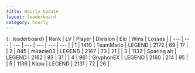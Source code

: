 ```yaml
---
title: Hourly Update
layout: leaderboard
category: hourly
---
```


{: .leaderboard}
| Rank | LV | Player | Division | Elo | Wins | Losses |
| --- | --- | --- | --- | --- | --- | --- |
| <span data-change="0">1</span> | 1410 | <span title="ID: 164871">TeamMario</span> | LEGEND | <span data-change="0">2172</span> | <span data-change="0">69</span> | <span data-change="0">17</span> |
| <span data-change="0">2</span> | 845 | <span title="ID: 416373">miracle03</span> | LEGEND | <span data-change="0">2167</span> | <span data-change="0">73</span> | <span data-change="0">21</span> |
| <span data-change="0">3</span> | 1132 | <span title="ID: 203132">Sparing alt</span> | LEGEND | <span data-change="0">2162</span> | <span data-change="0">93</span> | <span data-change="0">31</span> |
| <span data-change="0">4</span> | 961 | <span title="ID: 315148">GryphonEX</span> | LEGEND | <span data-change="0">2160</span> | <span data-change="0">214</span> | <span data-change="0">95</span> |
| <span data-change="0">5</span> | 1136 | <span title="ID: 204953">Kapu</span> | LEGEND | <span data-change="0">2131</span> | <span data-change="0">72</span> | <span data-change="0">26</span> |